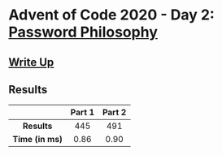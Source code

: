 # Advent of Code 2020 - Day 2: [Password Philosophy](https://adventofcode.com/2020/day/2)

## [Write Up](https://codingap.github.io/advent-of-code/writeups/2020/day02)

## Results

|                  | **Part 1** | **Part 2** |
| :--------------: | :--------: | :--------: |
|   **Results**    | 445 | 491 |
| **Time (in ms)** | 0.86 | 0.90 |
